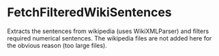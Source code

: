 # FetchFilteredWikiSentences

Extracts the sentences from wikipedia (uses WikiXMLParser) and filters required numerical sentences.
The wikipedia files are not added here for the obvious reason (too large files).

